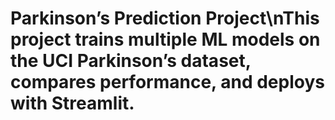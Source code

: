 # Parkinson’s Prediction Project\nThis project trains multiple ML models on the UCI Parkinson’s dataset, compares performance, and deploys with Streamlit.